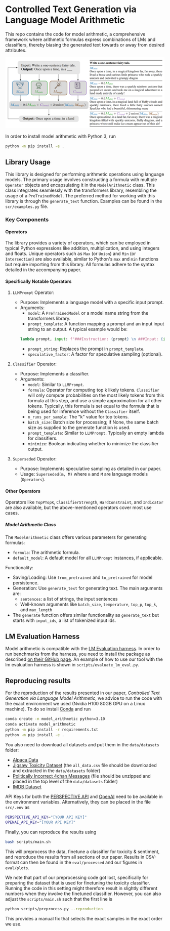 # Controlled Text Generation via Language Model Arithmetic

This repo contains the code for model arithmetic, a comprehensive framework where arithmetic formulas express combinations of LMs and classifiers, thereby biasing the generated text towards or away from desired attributes.

![Overview](overview.png)

In order to install model arithmetic with Python 3, run

```sh
python -m pip install -e .
```

## Library Usage
This library is designed for performing arithmetic operations using language models. The primary usage involves constructing a formula with multiple `Operator` objects and encapsulating it in the `ModelArithmetic` class. This class integrates seamlessly with the transformers library, resembling the usage of a `PreTrainedModel`. The preferred method for working with this library is through the `generate_text` function. Examples can be found in the `scr/examples.py` file.

### Key Components
#### Operators
The library provides a variety of operators, which can be employed in typical Python expressions like addition, multiplication, and using integers and floats. Unique operators such as `Max` (or `Union`) and `Min` (or `Intersection`) are also available, similar to Python's `max` and `min` functions but require importing from this library. All formulas adhere to the syntax detailed in the accompanying paper.

#### Specifically Notable Operators

1. `LLMPrompt` Operator:
   - Purpose: Implements a language model with a specific input prompt.
   - Arguments:
        - `model`: A `PreTrainedModel` or a model name string from the transformers library.
        - `prompt_template`: A function mapping a prompt and an input input string to an output. A typical example would be:
        ```python
        lambda prompt, input: f"###Instruction: {prompt} \n ###Input: {input} \n ###Output:"
        ```
        - `prompt_string`: Replaces the prompt in `prompt_template`.
        - `speculative_factor`: A factor for speculative sampling (optional).
2. `Classifier` Operator:
   - Purpose: Implements a classifier.
   - Arguments:
      - `model`: Similar to `LLMPrompt`.
      - `formula`: Operator for computing top k likely tokens. `Classifier` will only compute probabilities on the most likely tokens from this formula at this step, and use a simple approximation for all other tokens. Typically, this formula is set equal to the formula that is being used for inference without the `Classifier` itself.
      - `n_runs_per_sample`: The "k" value for top tokens.
      - `batch_size`: Batch size for processing; if None, the same batch size as supplied to the generate function is used.
      - `prompt_template`: Similar to `LLMPrompt`. Typically an empty lambda for classifiers.
      - `minimize`: Boolean indicating whether to minimize the classifier output.

3. `Superseded` Operator:

   - Purpose: Implements speculative sampling as detailed in our paper.
   - Usage: `Superseded(m, M)` where `m` and `M` are language models (`Operators`).

#### Other Operators

Operators like `TopPTopK`, `ClassifierStrength`, `HardConstraint`, and `Indicator` are also available, but the above-mentioned operators cover most use cases.

##### Model Arithmetic Class

The `ModelArithmetic` class offers various parameters for generating formulas:
- `formula`: The arithmetic formula.
- `default_model`: A default model for all `LLMPrompt` instances, if applicable.

Functionality:
- Saving/Loading: Use `from_pretrained` and `to_pretrained` for model persistence.
- Generation: Use `generate_text` for generating text. The main arguments are:
    - `sentences`: a list of strings, the input sentences
    - Well-known arguments like `batch_size`, `temperature`, `top_p`, `top_k`, and `max_length`
- The `generate` function offers similar functionality as `generate_text` but starts with `input_ids`, a list of tokenized input ids.

## LM Evaluation Harness

Model arithmetic is compatible with the [LM Evaluation harness](https://github.com/EleutherAI/lm-evaluation-harness). In order to run benchmarks from the harness, you need to install the package as described [on their GitHub page](https://github.com/EleutherAI/lm-evaluation-harness). An example of how to use our tool with the lm evaluation harness is shown in `scripts/evaluate_lm_eval.py`.

## Reproducing results

For the reproduction of the results presented in our paper, *Controlled Text Generation via Language Model Arithmetic*, we advice to run the code with the exact environment we used (Nvidia H100 80GB GPU on a Linux machine). To do so install [Conda](https://docs.conda.io/projects/miniconda/en/latest/) and run

```sh
conda create -n model_arithmetic python=3.10
conda activate model_arithmetic
python -m pip install -r requirements.txt
python -m pip install -e .
```

You also need to download all datasets and put them in the `data/datasets` folder:
- [Alpaca Data](https://github.com/tloen/alpaca-lora/blob/main/alpaca_data.json)
- [Jigsaw Toxicity Dataset](https://www.kaggle.com/c/jigsaw-unintended-bias-in-toxicity-classification/data) (the `all_data.csv` file should be downloaded and extracted in the `data/datasets` folder)
- [Politically Incorrect 4chan Messages](https://zenodo.org/record/3606810) (file should be unzipped and placed in the top level of the `data/datasets` folder)
- [IMDB Dataset](https://www.kaggle.com/datasets/lakshmi25npathi/imdb-dataset-of-50k-movie-reviews)

API Keys for both the [PERSPECTIVE API](https://perspectiveapi.com/) and [OpenAI](https://openai.com/) need to be available in the environment variables. Alternatively, they can be placed in the file `src/.env` as

```sh
PERSPECTIVE_API_KEY="[YOUR API KEY]"
OPENAI_API_KEY="[YOUR API KEY]"
```

Finally, you can reproduce the results using

```sh
bash scripts/main.sh
```
This will preprocess the data, finetune a classifier for toxicity & sentiment, and reproduce the results from all sections of our paper. Results in CSV-format can then be found in the `eval/processed` and our figures in `eval/plots`.

We note that part of our preprocessing code got lost, specifically for preparing the dataset that is used for finetuning the toxicity classifier. Running the code in this setting might therefore result in slightly different numbers when they involve the finetuned classifier. However, you can also adjust the `scripts/main.sh` such that the first line is

```sh
python scripts/preprocess.py --reproduction
```

This provides a manual fix that selects the exact samples in the exact order we use. 